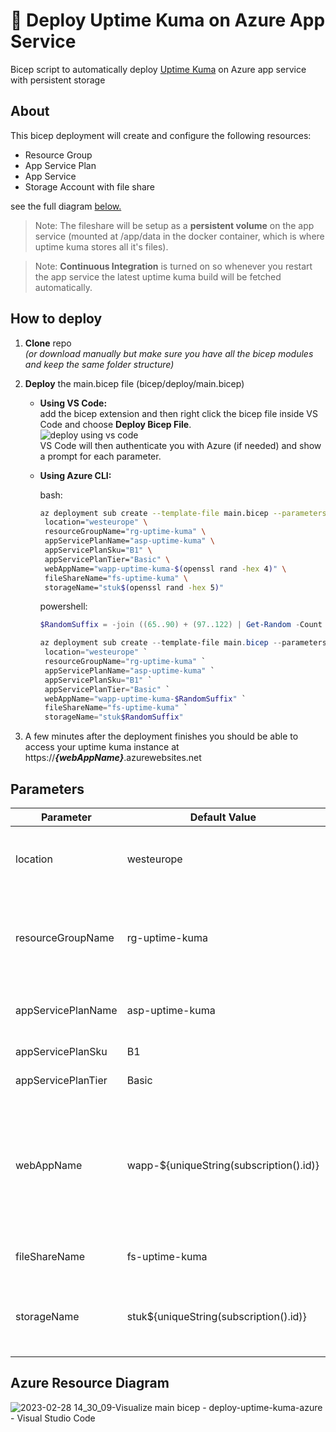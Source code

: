 # :rocket: Deploy Uptime Kuma on Azure App Service
Bicep script to automatically deploy [Uptime Kuma](https://github.com/louislam/uptime-kuma) on Azure app service with persistent storage

## About

This bicep deployment will create and configure the following resources:
- Resource Group
- App Service Plan
- App Service
- Storage Account with file share

see the full diagram [below.](https://github.com/yzwijsen/deploy-uptime-kuma-azure/blob/main/README.md#azure-resource-diagram)

> Note: The fileshare will be setup as a **persistent volume** on the app service (mounted at /app/data in the docker container, which is where uptime kuma stores all it's files).  

> Note: **Continuous Integration** is turned on so whenever you restart the app service the latest uptime kuma build will be fetched automatically.

## How to deploy

1. **Clone** repo  
  *(or download manually but make sure you have all the bicep modules and keep the same folder structure)*
  
2. **Deploy** the main.bicep file (bicep/deploy/main.bicep)  
   - **Using VS Code:**  
   add the bicep extension and then right click the bicep file inside VS Code and choose **Deploy Bicep File**.  
   ![deploy using vs code](https://learn.microsoft.com/en-us/azure/azure-resource-manager/bicep/media/quickstart-create-bicep-use-visual-studio-code/vscode-bicep-deploy.png)  
   VS Code will then authenticate you with Azure (if needed) and show a prompt for each parameter.

   - **Using Azure CLI:**  
     
     bash:
     ```bash
     az deployment sub create --template-file main.bicep --parameters \
      location="westeurope" \
      resourceGroupName="rg-uptime-kuma" \
      appServicePlanName="asp-uptime-kuma" \
      appServicePlanSku="B1" \
      appServicePlanTier="Basic" \
      webAppName="wapp-uptime-kuma-$(openssl rand -hex 4)" \
      fileShareName="fs-uptime-kuma" \
      storageName="stuk$(openssl rand -hex 5)"
     ```
     
     powershell:
     ```powershell
     $RandomSuffix = -join ((65..90) + (97..122) | Get-Random -Count 5 | ForEach-Object { [char]$_ })
     
     az deployment sub create --template-file main.bicep --parameters `
      location="westeurope" `
      resourceGroupName="rg-uptime-kuma" `
      appServicePlanName="asp-uptime-kuma" `
      appServicePlanSku="B1" `
      appServicePlanTier="Basic" `
      webAppName="wapp-uptime-kuma-$RandomSuffix" `
      fileShareName="fs-uptime-kuma" `
      storageName="stuk$RandomSuffix"
     ```

3. A few minutes after the deployment finishes you should be able to access your uptime kuma instance at https://***{webAppName}***.azurewebsites.net

## Parameters

| **Parameter** | **Default Value** | **Description** |
|---|---|---|
| location | westeurope | Location where all resources will be deployed |
| resourceGroupName | rg-uptime-kuma | Name of the resource group to put all resources under |
| appServicePlanName | asp-uptime-kuma | Name of the app service plan |
| appServicePlanSku | B1 | App service plan sku |
| appServicePlanTier | Basic | App service plan tier |
| webAppName | wapp-${uniqueString(subscription().id)} | Name of the web app. This will also become the hostname of your web app so it needs to be globally unique |
| fileShareName | fs-uptime-kuma | Name of the file share |
| storageName | stuk${uniqueString(subscription().id)} | Name of the storage account (needs to be globally unique) |

## Azure Resource Diagram

![2023-02-28 14_30_09-Visualize main bicep - deploy-uptime-kuma-azure - Visual Studio Code](https://user-images.githubusercontent.com/1075201/228477660-2cae6e48-c7bc-4159-9466-16f3fa6a2848.png)
